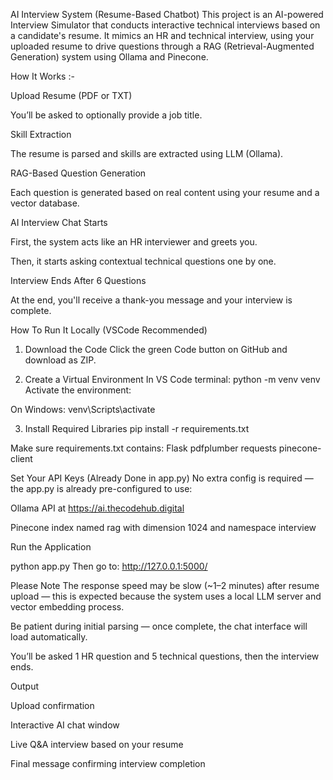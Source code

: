 AI Interview System (Resume-Based Chatbot)
This project is an AI-powered Interview Simulator that conducts interactive technical interviews based on a candidate's resume. It mimics an HR and technical interview, using your uploaded resume to drive questions through a RAG (Retrieval-Augmented Generation) system using Ollama and Pinecone.

How It Works :-

Upload Resume (PDF or TXT)

You’ll be asked to optionally provide a job title.

Skill Extraction

The resume is parsed and skills are extracted using LLM (Ollama).

RAG-Based Question Generation

Each question is generated based on real content using your resume and a vector database.

AI Interview Chat Starts

First, the system acts like an HR interviewer and greets you.

Then, it starts asking contextual technical questions one by one.

Interview Ends After 6 Questions

At the end, you'll receive a thank-you message and your interview is complete.


How To Run It Locally (VSCode Recommended)

1. Download the Code
Click the green Code button on GitHub and download as ZIP.

2. Create a Virtual Environment
In VS Code terminal:
python -m venv venv
Activate the environment:

 On Windows:
 venv\Scripts\activate


3.  Install Required Libraries
pip install -r requirements.txt

Make sure requirements.txt contains:
Flask
pdfplumber
requests
pinecone-client


Set Your API Keys (Already Done in app.py)
No extra config is required — the app.py is already pre-configured to use:

Ollama API at https://ai.thecodehub.digital

Pinecone index named rag with dimension 1024 and namespace interview

Run the Application

python app.py
Then go to: http://127.0.0.1:5000/

Please Note
The response speed may be slow (~1–2 minutes) after resume upload — this is expected because the system uses a local LLM server and vector embedding process.

Be patient during initial parsing — once complete, the chat interface will load automatically.

You’ll be asked 1 HR question and 5 technical questions, then the interview ends.

Output

Upload confirmation

Interactive AI chat window

Live Q&A interview based on your resume

Final message confirming interview completion

